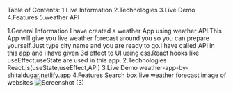 Table of Contents:
1.Live Information 2.Technologies 3.Live Demo 4.Features 5.weather API

1.General Information
I have created a weather App using weather API.This App will give you live weather forecast around you so you can prepare yourself.Just type city name and you are ready to go.I have called API in this app and i have given 3d effect to UI using css.React hooks like useEffect,useState are used in this app.
2.Technologies
React.js(useState,useEffect,API)
3.Live Demo
weather-app-by-shitaldugar.netlify.app
4.Features
Search box|live weather forecast
image of websites
![Screenshot (3)](https://user-images.githubusercontent.com/88958994/147391565-7b82c2bd-33ae-4592-8b13-c1fbba19e77d.png)


